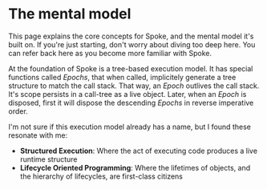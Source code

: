 # The mental model

This page explains the core concepts for Spoke, and the mental model it's built on. If you're just starting, don't worry about diving too deep here. You can refer back here as you become more familiar with Spoke.

At the foundation of Spoke is a tree-based execution model. It has special functions called _Epochs_, that when called, implicitely generate a tree structure to match the call stack. That way, an _Epoch_ outlives the call stack. It's scope persists in a call-tree as a live object. Later, when an _Epoch_ is disposed, first it will dispose the descending _Epochs_ in reverse imperative order.

I'm not sure if this execution model already has a name, but I found these resonate with me:

- **Structured Execution**: Where the act of executing code produces a live runtime structure
- **Lifecycle Oriented Programming**: Where the lifetimes of objects, and the hierarchy of lifecycles, are first-class citizens
